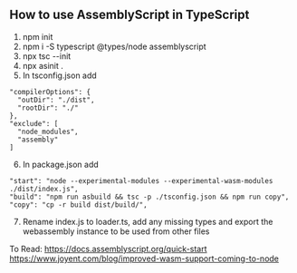 ## How to use AssemblyScript in TypeScript

1. npm init
2. npm i -S typescript @types/node assemblyscript
3. npx tsc --init
4. npx asinit .
5. In tsconfig.json add
```
"compilerOptions": {
  "outDir": "./dist",
  "rootDir": "./"
},
"exclude": [
  "node_modules",
  "assembly"
]
```
6. In package.json add
```
"start": "node --experimental-modules --experimental-wasm-modules ./dist/index.js",
"build": "npm run asbuild && tsc -p ./tsconfig.json && npm run copy",
"copy": "cp -r build dist/build/",
```
7. Rename index.js to loader.ts, add any missing types and export the webassembly instance to be used from other files


To Read:
https://docs.assemblyscript.org/quick-start
https://www.joyent.com/blog/improved-wasm-support-coming-to-node